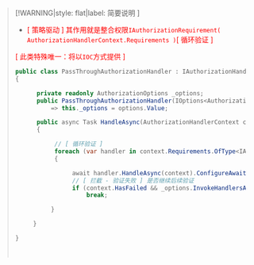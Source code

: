 <br/>

>[!WARNING|style: flat|label: 简要说明 ]
>
>- <span style='color:red'>[ 策略驱动 ] 其作用就是整合权限`IAuthorizationRequirement( AuthorizationHandlerContext.Requirements )`[ 循环验证 ]</span>
>
>  <span style='color:red'>[ 此类特殊唯一：将以`IOC`方式提供 ]</span>
>
>```csharp
>public class PassThroughAuthorizationHandler : IAuthorizationHandler
>{
>
>       private readonly AuthorizationOptions _options;
>       public PassThroughAuthorizationHandler(IOptions<AuthorizationOptions> options)
>           => this._options = options.Value;
>
>       public async Task HandleAsync(AuthorizationHandlerContext context)
>       {
>
>            // [ 循环验证 ]
>            foreach (var handler in context.Requirements.OfType<IAuthorizationHandler>())
>            {
>
>                 await handler.HandleAsync(context).ConfigureAwait(false);
>                 // [ 拦截 - 验证失败 ] 是否继续后续验证
>                 if (context.HasFailed && _options.InvokeHandlersAfterFailure == false)
>                     break;
> 
>           }
> 
>      }
> 
>}
>
>
>```
>
>
>
><br/>



